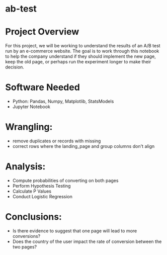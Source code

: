 # ab-test

# Project Overview
For this project, we  will be working to understand the results of an A/B test run by an e-commerce website. The goal is to work through this notebook to help the company understand if they should implement the new page, keep the old page, or perhaps run the experiment longer to make their decision.

# Software Needed
- Python: Pandas, Numpy, Matplotlib, StatsModels
- Jupyter Notebook

# Wrangling:
- remove duplicates or records with missing 
- correct rows where the landing_page and group columns don't align

# Analysis:
- Compute probabilities of converting on both pages 
- Perform Hypothesis Testing
- Calculate P Values
- Conduct Logistic Regression

# Conclusions:
- Is there evidence to suggest that one page will lead to more conversions?
- Does the country of the user impact the rate of conversion between the two pages?
